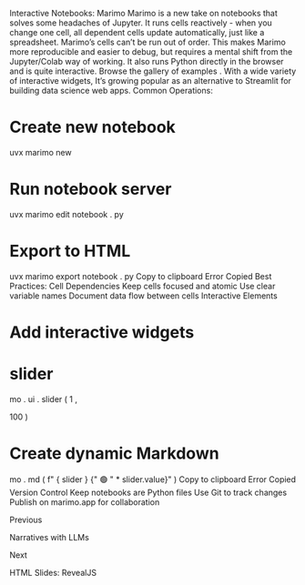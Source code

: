 Interactive Notebooks: Marimo
Marimo
 is a new take on notebooks that solves some headaches of Jupyter. It runs cells reactively - when you change one cell, all dependent cells update automatically, just like a spreadsheet.
Marimo’s cells can’t be run out of order. This makes Marimo more reproducible and easier to debug, but requires a mental shift from the Jupyter/Colab way of working.
It also runs Python directly in the browser and is quite interactive. 
Browse the gallery of examples
. With a wide variety of interactive widgets, It’s growing popular as an alternative to Streamlit for building data science web apps.
Common Operations:
# Create new notebook

uvx marimo new


# Run notebook server

uvx marimo edit notebook
.
py


# Export to HTML

uvx marimo export notebook
.
py
Copy to clipboard
Error
Copied
Best Practices:
Cell Dependencies
Keep cells focused and atomic
Use clear variable names
Document data flow between cells
Interactive Elements
# Add interactive widgets

slider 
=
 mo
.
ui
.
slider
(
1
,
 
100
)


# Create dynamic Markdown

mo
.
md
(
f"
{
slider
}
 {"
🟢
" * slider.value}"
)
Copy to clipboard
Error
Copied
Version Control
Keep notebooks are Python files
Use Git to track changes
Publish on 
marimo.app
 for collaboration














Previous




Narratives with LLMs












Next










HTML Slides: RevealJS





